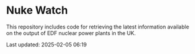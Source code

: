 # Nuke Watch

This repository includes code for retrieving the latest information available on the output of EDF nuclear power plants in the UK.

Last updated: 2025-02-05 06:19